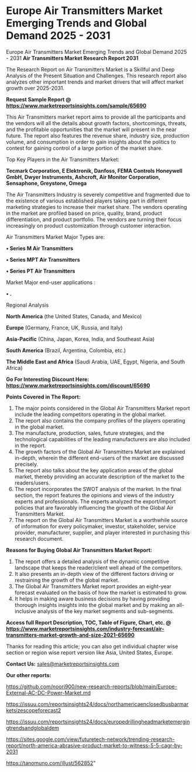 # Europe Air Transmitters Market Emerging Trends and Global Demand 2025 - 2031
 Europe Air Transmitters Market Emerging Trends and Global Demand 2025 - 2031
<strong>Air Transmitters Market Research Report 2031</strong>

The Research Report on Air Transmitters Market is a Skillful and Deep Analysis of the Present Situation and Challenges. This research report also analyzes other important trends and market drivers that will affect market growth over 2025-2031.

<strong>Request Sample Report @ <a href=https://www.marketreportsinsights.com/sample/65690>https://www.marketreportsinsights.com/sample/65690</a></strong>

This Air Transmitters market report aims to provide all the participants and the vendors will all the details about growth factors, shortcomings, threats, and the profitable opportunities that the market will present in the near future. The report also features the revenue share, industry size, production volume, and consumption in order to gain insights about the politics to contest for gaining control of a large portion of the market share.

Top Key Players in the Air Transmitters Market:

<strong>Tecmark Corporation, E Elektronik, Danfoss, FEMA Controls Honeywell GmbH, Dwyer Instruments, Ashcroft, Air Monitor Corporation, Sensaphone, Greystone, Omega</strong>

The Air Transmitters Industry is severely competitive and fragmented due to the existence of various established players taking part in different marketing strategies to increase their market share. The vendors operating in the market are profiled based on price, quality, brand, product differentiation, and product portfolio. The vendors are turning their focus increasingly on product customization through customer interaction.

Air Transmitters Market Major Types are:

<strong>• Series M Air Transmitters

• Series MPT Air Transmitters

• Series PT Air Transmitters</strong>

Market Major end-user applications :

<strong>• .</strong>

Regional Analysis

</u><strong><b>North America</b></strong> (the United States, Canada, and Mexico)

<strong><b>Europe </b></strong>(Germany, France, UK, Russia, and Italy)

<strong><b>Asia-Pacific</b></strong> (China, Japan, Korea, India, and Southeast Asia)

<strong><b>South America</b></strong> (Brazil, Argentina, Colombia, etc.)

<strong><b>The Middle East and Africa</b></strong> (Saudi Arabia, UAE, Egypt, Nigeria, and South Africa)

<strong>Go For Interesting Discount Here: <a href=https://www.marketreportsinsights.com/discount/65690>https://www.marketreportsinsights.com/discount/65690</a></strong>

<strong>Points Covered in The Report:</strong>
<ol>
  <li>The major points considered in the Global Air Transmitters Market report include the leading competitors operating in the global market.</li>
  <li>The report also contains the company profiles of the players operating in the global market.</li>
  <li>The manufacture, production, sales, future strategies, and the technological capabilities of the leading manufacturers are also included in the report.</li>
  <li>The growth factors of the Global Air Transmitters Market are explained in-depth, wherein the different end-users of the market are discussed precisely.</li>
  <li>The report also talks about the key application areas of the global market, thereby providing an accurate description of the market to the readers/users.</li>
  <li>The report incorporates the SWOT analysis of the market. In the final section, the report features the opinions and views of the industry experts and professionals. The experts analyzed the export/import policies that are favorably influencing the growth of the Global Air Transmitters Market.</li>
  <li>The report on the Global Air Transmitters Market is a worthwhile source of information for every policymaker, investor, stakeholder, service provider, manufacturer, supplier, and player interested in purchasing this research document.</li>
</ol>
<strong>Reasons for Buying Global Air Transmitters Market Report:</strong>

<ol>
  <li>The report offers a detailed analysis of the dynamic competitive landscape that keeps the reader/client well ahead of the competitors.</li>
  <li>It also presents an in-depth view of the different factors driving or restraining the growth of the global market.</li>
  <li>The Global Air Transmitters Market report provides an eight-year forecast evaluated on the basis of how the market is estimated to grow.</li>
  <li>It helps in making aware business decisions by having providing thorough insights insights into the global market and by making an all-inclusive analysis of the key market segments and sub-segments.</li>
</ol>
<strong>Access full Report Description, TOC, Table of Figure, Chart, etc. @ <a href=https://www.marketreportsinsights.com/industry-forecast/air-transmitters-market-growth-and-size-2021-65690>https://www.marketreportsinsights.com/industry-forecast/air-transmitters-market-growth-and-size-2021-65690</a></strong>


Thanks for reading this article; you can also get individual chapter wise section or region wise report version like Asia, United States, Europe.

<strong>Contact Us:</strong>
sales@marketreportsinsights.com

<strong>Our other reports:</strong>

<a href=https://github.com/noori900/new-research-reports/blob/main/Europe-External-AC-DC-Power-Market.md>https://github.com/noori900/new-research-reports/blob/main/Europe-External-AC-DC-Power-Market.md</a>

<a href=https://issuu.com/reportsinsights24/docs/northamericaenclosedbusbarmarketsizescopeforecast2>https://issuu.com/reportsinsights24/docs/northamericaenclosedbusbarmarketsizescopeforecast2</a>

<a href=https://issuu.com/reportsinsights24/docs/europedrillingheadmarketemergingtrendsandglobaldem>https://issuu.com/reportsinsights24/docs/europedrillingheadmarketemergingtrendsandglobaldem</a>

<a href=https://sites.google.com/view/futuretech-network/trending-research-report/north-america-abrasive-product-market-to-witness-5-5-cagr-by-2031>https://sites.google.com/view/futuretech-network/trending-research-report/north-america-abrasive-product-market-to-witness-5-5-cagr-by-2031</a>

<a href=https://tanomuno.com/illust/562852>https://tanomuno.com/illust/562852</a>"

